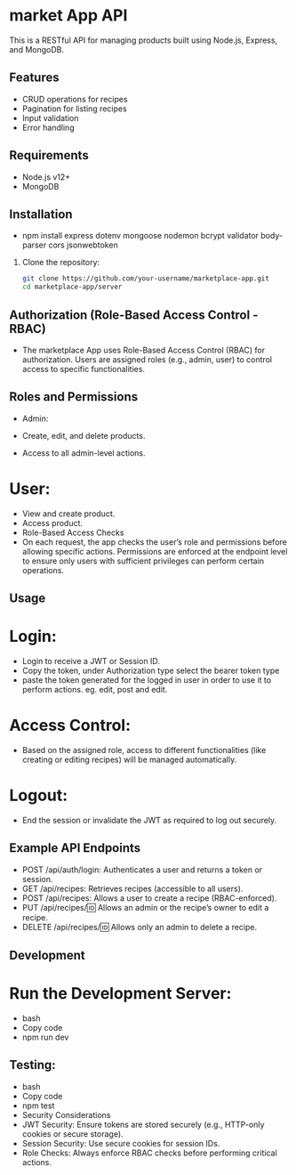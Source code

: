# market App API

This is a RESTful API for managing products built using Node.js, Express, and MongoDB.

## Features

- CRUD operations for recipes
- Pagination for listing recipes
- Input validation
- Error handling

## Requirements

- Node.js v12+
- MongoDB

## Installation
- npm install express dotenv mongoose nodemon bcrypt validator body-parser cors jsonwebtoken

1. Clone the repository:

   ```bash
   git clone https://github.com/your-username/marketplace-app.git
   cd marketplace-app/server

## Authorization (Role-Based Access Control - RBAC)
- The marketplace App uses Role-Based Access Control (RBAC) for authorization. Users are assigned roles (e.g., admin, user) to control access to specific functionalities.

## Roles and Permissions
- Admin:

- Create, edit, and delete products.
- Access to all admin-level actions.
# User:

- View and create product.
- Access product.
- Role-Based Access Checks
- On each request, the app checks the user’s role and permissions before allowing specific actions. Permissions are enforced at the endpoint level to ensure only users with sufficient privileges can perform certain operations.

## Usage
# Login:

- Login to receive a JWT or Session ID.
- Copy the token, under Authorization type select the bearer token type
- paste the token generated for the logged in user in order to use it to perform actions. eg. edit, post and edit.
# Access Control:

- Based on the assigned role, access to different functionalities (like creating or editing recipes) will be managed automatically.
# Logout:

- End the session or invalidate the JWT as required to log out securely.
## Example API Endpoints
- POST /api/auth/login: Authenticates a user and returns a token or session.
- GET /api/recipes: Retrieves recipes (accessible to all users).
- POST /api/recipes: Allows a user to create a recipe (RBAC-enforced).
- PUT /api/recipes/:id: Allows an admin or the recipe’s owner to edit a recipe.
- DELETE /api/recipes/:id: Allows only an admin to delete a recipe.
## Development
# Run the Development Server:

- bash
- Copy code
- npm run dev
## Testing:

- bash
- Copy code
- npm test
- Security Considerations
- JWT Security: Ensure tokens are stored securely (e.g., HTTP-only cookies or secure storage).
- Session Security: Use secure cookies for session IDs.
- Role Checks: Always enforce RBAC checks before performing critical actions.
